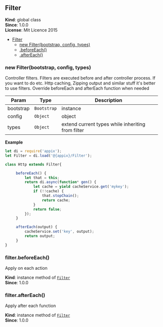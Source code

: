 <a name="Filter"></a>

## Filter
**Kind**: global class  
**Since**: 1.0.0  
**License**: Mit Licence 2015  

* [Filter](#Filter)
    * [new Filter(bootstrap, config, types)](#new_Filter_new)
    * [.beforeEach()](#Filter+beforeEach)
    * [.afterEach()](#Filter+afterEach)

<a name="new_Filter_new"></a>

### new Filter(bootstrap, config, types)
Controller filters. Filters are executed before and after controller process.
If you want to do etc. Http caching, Zipping output and similar stuff it's better to use filters.
Override beforeEach and afterEach function when needed


| Param | Type | Description |
| --- | --- | --- |
| bootstrap | <code>Bootstrap</code> | instance |
| config | <code>Object</code> | object |
| types | <code>Object</code> | extend current types while inheriting from filter |

**Example**  
```js
let di = require('appix');
let Filter = di.load('@{appix}/Filter');

class Http extends Filter{

     beforeEach() {
         let that = this;
         return di.async(function* gen() {
             let cache = yield cacheService.get('mykey');
             if (!!cache) {
                 that.stopChain();
                 return cache;
             }
             return false;
         });
     }

     afterEach(output) {
         cacheService.set('key', output);
         return output;
     }
}
```
<a name="Filter+beforeEach"></a>

### filter.beforeEach()
Apply on each action

**Kind**: instance method of <code>[Filter](#Filter)</code>  
**Since**: 1.0.0  
<a name="Filter+afterEach"></a>

### filter.afterEach()
Apply after each function

**Kind**: instance method of <code>[Filter](#Filter)</code>  
**Since**: 1.0.0  
